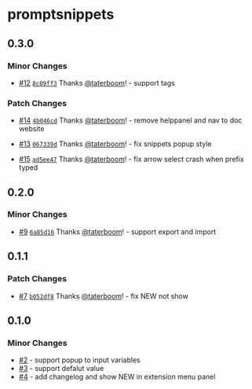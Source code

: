 # promptsnippets

## 0.3.0

### Minor Changes

- [#12](https://github.com/taterboom/PromptSnippets/pull/12) [`8c09ff3`](https://github.com/taterboom/PromptSnippets/commit/8c09ff352b44230cd717583f63c052199213a2cd) Thanks [@taterboom](https://github.com/taterboom)! - support tags

### Patch Changes

- [#14](https://github.com/taterboom/PromptSnippets/pull/14) [`4b046cd`](https://github.com/taterboom/PromptSnippets/commit/4b046cd4f9be28ad48f2f95b9525a774ebd9df1c) Thanks [@taterboom](https://github.com/taterboom)! - remove helppanel and nav to doc website

- [#13](https://github.com/taterboom/PromptSnippets/pull/13) [`067339d`](https://github.com/taterboom/PromptSnippets/commit/067339d13678e29e0d006fbfe3a4f681e8e63309) Thanks [@taterboom](https://github.com/taterboom)! - fix snippets popup style

- [#15](https://github.com/taterboom/PromptSnippets/pull/15) [`ad5ee47`](https://github.com/taterboom/PromptSnippets/commit/ad5ee471e073321df07bb32f64ed7642bb5fcd31) Thanks [@taterboom](https://github.com/taterboom)! - fix arrow select crash when prefix typed

## 0.2.0

### Minor Changes

- [#9](https://github.com/taterboom/PromptSnippets/pull/9) [`6a85d16`](https://github.com/taterboom/PromptSnippets/commit/6a85d160ac1d17cb48625f52bcf5d8c8cce609ef) Thanks [@taterboom](https://github.com/taterboom)! - support export and import

## 0.1.1

### Patch Changes

- [#7](https://github.com/taterboom/PromptSnippets/pull/7) [`b052df8`](https://github.com/taterboom/PromptSnippets/commit/b052df898374a4199d1a4eb52d6f8b02f5bd96ab) Thanks [@taterboom](https://github.com/taterboom)! - fix NEW not show

## 0.1.0

### Minor Changes

- [#2](https://github.com/taterboom/PromptSnippets/pull/2) - support popup to input variables
- [#3](https://github.com/taterboom/PromptSnippets/pull/3) - support defalut value
- [#4](https://github.com/taterboom/PromptSnippets/pull/4) - add changelog and show NEW in extension menu panel
